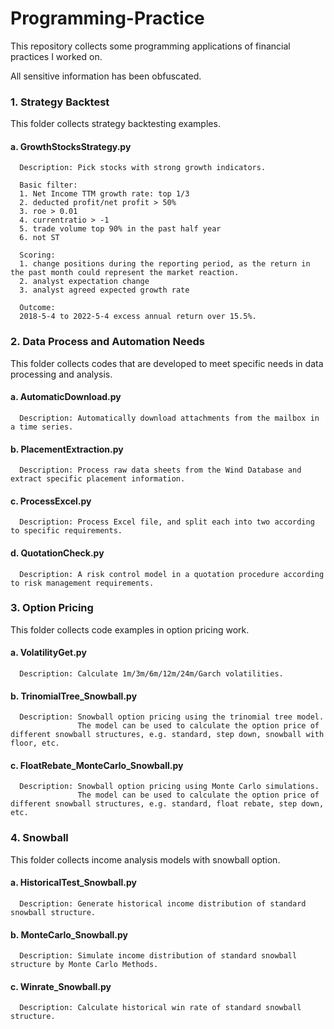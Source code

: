 # Programming-Practice

This repository collects some programming applications of financial practices I worked on. 

All sensitive information has been obfuscated.


### 1. Strategy Backtest
This folder collects strategy backtesting examples.

#### a. GrowthStocksStrategy.py
      Description: Pick stocks with strong growth indicators. 
      
      Basic filter:
      1. Net Income TTM growth rate: top 1/3
      2. deducted profit/net profit > 50%
      3. roe > 0.01
      4. currentratio > -1
      5. trade volume top 90% in the past half year
      6. not ST
      
      Scoring:
      1. change positions during the reporting period, as the return in the past month could represent the market reaction.
      2. analyst expectation change
      3. analyst agreed expected growth rate
      
      Outcome:
      2018-5-4 to 2022-5-4 excess annual return over 15.5%.
      
      
### 2. Data Process and Automation Needs
This folder collects codes that are developed to meet specific needs in data processing and analysis.

#### a. AutomaticDownload.py
      Description: Automatically download attachments from the mailbox in a time series.
      
#### b. PlacementExtraction.py
      Description: Process raw data sheets from the Wind Database and extract specific placement information.
      
#### c. ProcessExcel.py
      Description: Process Excel file, and split each into two according to specific requirements.

#### d. QuotationCheck.py
      Description: A risk control model in a quotation procedure according to risk management requirements.

### 3. Option Pricing
This folder collects code examples in option pricing work.

#### a. VolatilityGet.py
      Description: Calculate 1m/3m/6m/12m/24m/Garch volatilities.
      
#### b. TrinomialTree_Snowball.py
      Description: Snowball option pricing using the trinomial tree model.
                   The model can be used to calculate the option price of different snowball structures, e.g. standard, step down, snowball with floor, etc.
                   
#### c. FloatRebate_MonteCarlo_Snowball.py
      Description: Snowball option pricing using Monte Carlo simulations.
                   The model can be used to calculate the option price of different snowball structures, e.g. standard, float rebate, step down, etc.

### 4. Snowball
This folder collects income analysis models with snowball option.

#### a. HistoricalTest_Snowball.py
      Description: Generate historical income distribution of standard snowball structure.
      
#### b. MonteCarlo_Snowball.py
      Description: Simulate income distribution of standard snowball structure by Monte Carlo Methods.
      
#### c. Winrate_Snowball.py
      Description: Calculate historical win rate of standard snowball structure.
